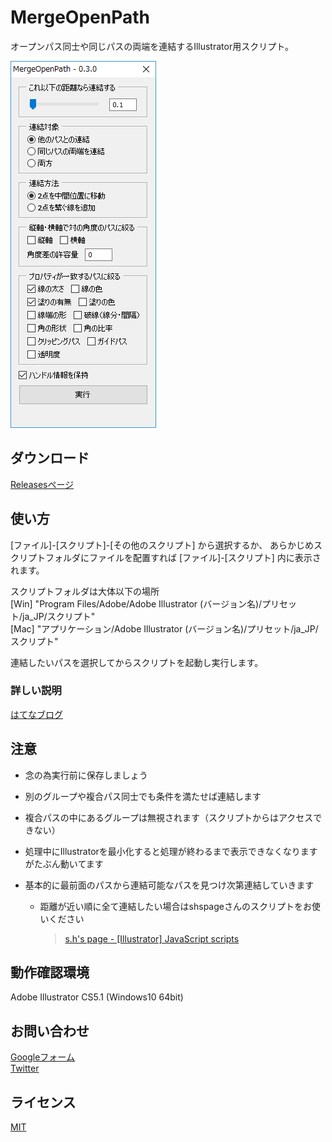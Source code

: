 MergeOpenPath
====

オープンパス同士や同じパスの両端を連結するIllustrator用スクリプト。

![Screenshot](https://github.com/twilyze/Illustrator-MergeOpenPath/blob/master/image/main_window.png)


## ダウンロード
[Releasesページ](https://github.com/twilyze/Illustrator-MergeOpenPath/releases)


## 使い方
[ファイル]-[スクリプト]-[その他のスクリプト] から選択するか、
あらかじめスクリプトフォルダにファイルを配置すれば [ファイル]-[スクリプト] 内に表示されます。

  スクリプトフォルダは大体以下の場所  
  [Win] "Program Files/Adobe/Adobe Illustrator (バージョン名)/プリセット/ja_JP/スクリプト"  
  [Mac] "アプリケーション/Adobe Illustrator (バージョン名)/プリセット/ja_JP/スクリプト"

連結したいパスを選択してからスクリプトを起動し実行します。

### 詳しい説明
[はてなブログ](https://twilyze.hatenablog.jp/entry/merge-open-path-jsx)


## 注意
- 念の為実行前に保存しましょう
- 別のグループや複合パス同士でも条件を満たせば連結します
- 複合パスの中にあるグループは無視されます（スクリプトからはアクセスできない）
- 処理中にIllustratorを最小化すると処理が終わるまで表示できなくなりますがたぶん動いてます

- 基本的に最前面のパスから連結可能なパスを見つけ次第連結していきます
  - 距離が近い順に全て連結したい場合はshspageさんのスクリプトをお使いください
    > [s.h's page - [Illustrator] JavaScript scripts](http://shspage.com/aijs/#renketsu)


## 動作確認環境
Adobe Illustrator CS5.1 (Windows10 64bit)


## お問い合わせ
[Googleフォーム](https://goo.gl/forms/COrRnU3ME2gcIzj62)  
[Twitter](https://twitter.com/twilyze)


## ライセンス
[MIT](https://github.com/twilyze/Illustrator-MergeOpenPath/blob/master/LICENSE)

